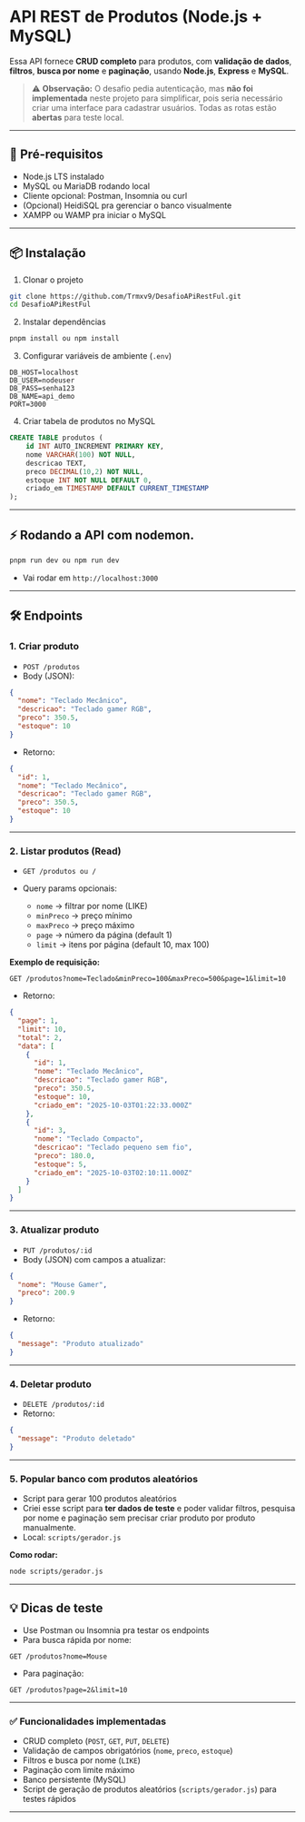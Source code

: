 # API REST de Produtos (Node.js + MySQL)

Essa API fornece **CRUD completo** para produtos, com **validação de dados**, **filtros**, **busca por nome** e **paginação**, usando **Node.js**, **Express** e **MySQL**.

> ⚠️ **Observação:** O desafio pedia autenticação, mas **não foi implementada** neste projeto para simplificar, pois seria necessário criar uma interface para cadastrar usuários. Todas as rotas estão **abertas** para teste local.

---

## 🚀 Pré-requisitos

- Node.js LTS instalado
- MySQL ou MariaDB rodando local
- Cliente opcional: Postman, Insomnia ou curl
- (Opcional) HeidiSQL pra gerenciar o banco visualmente
- XAMPP ou WAMP pra iniciar o MySQL

---

## 📦 Instalação

1. Clonar o projeto

```bash
git clone https://github.com/Trmxv9/DesafioAPiRestFul.git
cd DesafioAPiRestFul
```

2. Instalar dependências

```bash
pnpm install ou npm install
```

3. Configurar variáveis de ambiente (`.env`)

```
DB_HOST=localhost
DB_USER=nodeuser
DB_PASS=senha123
DB_NAME=api_demo
PORT=3000
```

4. Criar tabela de produtos no MySQL

```sql
CREATE TABLE produtos (
    id INT AUTO_INCREMENT PRIMARY KEY,
    nome VARCHAR(100) NOT NULL,
    descricao TEXT,
    preco DECIMAL(10,2) NOT NULL,
    estoque INT NOT NULL DEFAULT 0,
    criado_em TIMESTAMP DEFAULT CURRENT_TIMESTAMP
);
```

---

## ⚡ Rodando a API com nodemon.

```bash
pnpm run dev ou npm run dev
```

- Vai rodar em `http://localhost:3000`

---

## 🛠 Endpoints

### **1. Criar produto**

- `POST /produtos`
- Body (JSON):

```json
{
  "nome": "Teclado Mecânico",
  "descricao": "Teclado gamer RGB",
  "preco": 350.5,
  "estoque": 10
}
```

- Retorno:

```json
{
  "id": 1,
  "nome": "Teclado Mecânico",
  "descricao": "Teclado gamer RGB",
  "preco": 350.5,
  "estoque": 10
}
```

---

### **2. Listar produtos (Read)**

- `GET /produtos ou /`
- Query params opcionais:

  - `nome` → filtrar por nome (LIKE)
  - `minPreco` → preço mínimo
  - `maxPreco` → preço máximo
  - `page` → número da página (default 1)
  - `limit` → itens por página (default 10, max 100)

**Exemplo de requisição:**

```
GET /produtos?nome=Teclado&minPreco=100&maxPreco=500&page=1&limit=10
```

- Retorno:

```json
{
  "page": 1,
  "limit": 10,
  "total": 2,
  "data": [
    {
      "id": 1,
      "nome": "Teclado Mecânico",
      "descricao": "Teclado gamer RGB",
      "preco": 350.5,
      "estoque": 10,
      "criado_em": "2025-10-03T01:22:33.000Z"
    },
    {
      "id": 3,
      "nome": "Teclado Compacto",
      "descricao": "Teclado pequeno sem fio",
      "preco": 180.0,
      "estoque": 5,
      "criado_em": "2025-10-03T02:10:11.000Z"
    }
  ]
}
```

---

### **3. Atualizar produto**

- `PUT /produtos/:id`
- Body (JSON) com campos a atualizar:

```json
{
  "nome": "Mouse Gamer",
  "preco": 200.9
}
```

- Retorno:

```json
{
  "message": "Produto atualizado"
}
```

---

### **4. Deletar produto**

- `DELETE /produtos/:id`
- Retorno:

```json
{
  "message": "Produto deletado"
}
```

---

### **5. Popular banco com produtos aleatórios**

- Script para gerar 100 produtos aleatórios
- Criei esse script para **ter dados de teste** e poder validar filtros, pesquisa por nome e paginação sem precisar criar produto por produto manualmente.
- Local: `scripts/gerador.js`

**Como rodar:**

```bash
node scripts/gerador.js
```

---

## 💡 Dicas de teste

- Use Postman ou Insomnia pra testar os endpoints 
- Para busca rápida por nome:

```
GET /produtos?nome=Mouse
```

- Para paginação:

```
GET /produtos?page=2&limit=10
```

---

### ✅ Funcionalidades implementadas

- CRUD completo (`POST`, `GET`, `PUT`, `DELETE`)
- Validação de campos obrigatórios (`nome`, `preco`, `estoque`)
- Filtros e busca por nome (`LIKE`)
- Paginação com limite máximo
- Banco persistente (MySQL)
- Script de geração de produtos aleatórios (`scripts/gerador.js`) para testes rápidos

---
